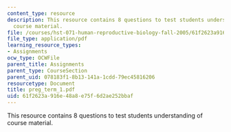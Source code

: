 ```yaml
---
content_type: resource
description: This resource contains 8 questions to test students understanding of
  course material.
file: /courses/hst-071-human-reproductive-biology-fall-2005/61f2623a916e48a8e75f6d2ae252bbaf_preg_term_1.pdf
file_type: application/pdf
learning_resource_types:
- Assignments
ocw_type: OCWFile
parent_title: Assignments
parent_type: CourseSection
parent_uid: 078183f1-8b13-141a-1cdd-79ec45816206
resourcetype: Document
title: preg_term_1.pdf
uid: 61f2623a-916e-48a8-e75f-6d2ae252bbaf
---
```

This resource contains 8 questions to test students understanding of course material.

